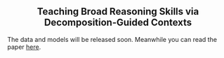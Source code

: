 # <h2 align="center"> Teaching Broad Reasoning Skills via Decomposition-Guided Contexts </h2>

The data and models will be released soon. Meanwhile you can read the paper [here](https://github.com/StonyBrookNLP/teabreac/raw/main/teabreac.pdf).
